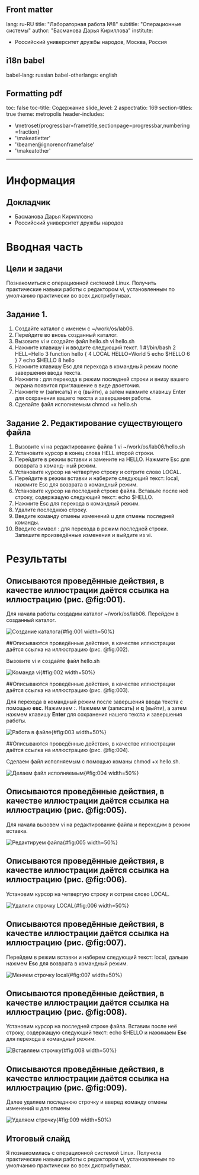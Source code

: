 ## Front matter
lang: ru-RU
title: "Лабораторная работа №8"
subtitle: "Операционные системы"
author: "Басманова Дарья Кириллова"
institute:
  - Российский университет дружбы народов, Москва, Россия

## i18n babel
babel-lang: russian
babel-otherlangs: english

## Formatting pdf
toc: false
toc-title: Содержание
slide_level: 2
aspectratio: 169
section-titles: true
theme: metropolis
header-includes:
 - \metroset{progressbar=frametitle,sectionpage=progressbar,numbering=fraction}
 - '\makeatletter'
 - '\beamer@ignorenonframefalse'
 - '\makeatother'
---

# Информация

## Докладчик

  * Басманова Дарья Кирилловна
  * Российский университет дружбы народов

# Вводная часть

## Цели и задачи

Познакомиться с операционной системой Linux. Получить практические навыки работы с редактором vi, установленным по умолчанию практически во всех дистрибутивах.

## **Задание 1.**

1. Создайте каталог с именем с ~/work/os/lab06.
2. Перейдите во вновь созданный каталог.
3. Вызовите vi и создайте файл hello.sh
 vi hello.sh
4. Нажмите клавишу i и вводите следующий текст.
1 #!/bin/bash
2 HELL=Hello
3 function hello {
4 LOCAL HELLO=World
5 echo $HELLO
6 }
7 echo $HELLO
8 hello
5. Нажмите клавишу Esc для перехода в командный режим после завершения ввода
текста.
6. Нажмите : для перехода в режим последней строки и внизу вашего экрана появится
приглашение в виде двоеточия.
7. Нажмите w (записать) и q (выйти), а затем нажмите клавишу Enter для сохранения
вашего текста и завершения работы.
8. Сделайте файл исполняемым
 chmod +x hello.sh

## **Задание 2.** Редактирование существующего файла

1. Вызовите vi на редактирование файла
1 vi ~/work/os/lab06/hello.sh
2. Установите курсор в конец слова HELL второй строки.
3. Перейдите в режим вставки и замените на HELLO. Нажмите Esc для возврата в команд-
ный режим.
4. Установите курсор на четвертую строку и сотрите слово LOCAL.
5. Перейдите в режим вставки и наберите следующий текст: local, нажмите Esc для
возврата в командный режим.
6. Установите курсор на последней строке файла. Вставьте после неё строку, содержащую
следующий текст: echo $HELLO.
7. Нажмите Esc для перехода в командный режим.
8. Удалите последнюю строку.
9. Введите команду отмены изменений u для отмены последней команды.
10. Введите символ : для перехода в режим последней строки. Запишите произведённые
изменения и выйдите из vi.

# Результаты

## Описываются проведённые действия, в качестве иллюстрации даётся ссылка на иллюстрацию (рис. @fig:001).

Для начала работы создадим каталог ~/work/os/lab06. Перейдем в созданный каталог.

![Создание каталога](image/1.png){#fig:001 width=50%}

##Описываются проведённые действия, в качестве иллюстрации даётся ссылка на иллюстрацию (рис. @fig:002).

Вызовите vi и создайте файл hello.sh

![Команда vi](image/2.png){#fig:002 width=50%}

##Описываются проведённые действия, в качестве иллюстрации даётся ссылка на иллюстрацию (рис. @fig:003).

Для перехода в командный режим после завершения ввода текста с помощью **esc**. Нажимаем **:**. Нажмем **w** (записать) и **q** (выйти), а затем нажмем клавишу **Enter** для сохранения нашего текста и завершения работы.

![Работа в файле](image/3.png){#fig:003 width=50%}

##Описываются проведённые действия, в качестве иллюстрации даётся ссылка на иллюстрацию (рис. @fig:004).

Сделаем файл исполняемым с помощью команы chmod +x hello.sh.

![Делаем файл исполняемым](image/4.png){#fig:004 width=50%}


## Описываются проведённые действия, в качестве иллюстрации даётся ссылка на иллюстрацию (рис. @fig:005).

Для начала вызовем vi на редактирование файла и переходим в режим вставка.

![Редактируем файла](image/5.png){#fig:005 width=50%}

## Описываются проведённые действия, в качестве иллюстрации даётся ссылка на иллюстрацию (рис. @fig:006).

Установим курсор на четвертую строку и сотрем слово LOCAL. 

![Удалили строчку LOCAL](image/6.png){#fig:006 width=50%}

## Описываются проведённые действия, в качестве иллюстрации даётся ссылка на иллюстрацию (рис. @fig:007).

Перейдем в режим вставки и наберем следующий текст: local, дальше нажмем **Esc** для возврата в командный режим.

![Меняем строчку local](image/7.png){#fig:007 width=50%}

## Описываются проведённые действия, в качестве иллюстрации даётся ссылка на иллюстрацию (рис. @fig:008).

Установим курсор на последней строке файла. Вставим после неё строку, содержащую
следующий текст: echo $HELLO и нажимаем **Esc** для перехода в командный режим.

![Вставляем строчку](image/8.png){#fig:008 width=50%}

## Описываются проведённые действия, в качестве иллюстрации даётся ссылка на иллюстрацию (рис. @fig:009).

Далее удаляем последнюю строчку и вверед команду отмены изменений u для отмены

![Удаляем строчку](image/9.png){#fig:009 width=50%}


## Итоговый слайд

Я познакомилась с операционной системой Linux. Получила практические навыки работы с редактором vi, установленным по умолчанию практически во всех дистрибутивах.

